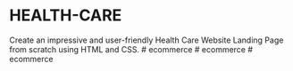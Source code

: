 # HEALTH-CARE
Create an impressive and user-friendly Health Care Website Landing Page from scratch using HTML and CSS.
#   e c o m m e r c e  
 #   e c o m m e r c e  
 #   e c o m m e r c e  
 